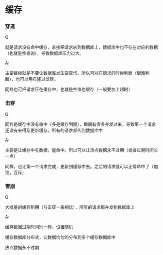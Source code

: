 # 缓存



### 穿透

Q:

就是请求没有命中缓存，直接把请求转到数据库上，数据库中也不存在对应的数据（也就是空查询），导致数据库压力过大。

A:

主要目标就是不要让数据库发生空查询。所以可以在请求的时候判断（很难判断），也可以用布隆过滤器。

同样也可把请求压在缓存中，也就是空值也缓存（一般要加上超时）

### 击穿

Q:

同样是缓存中没有命中（多是缓存到期），瞬间有很多并发过来，导致第一个请求还没有来得及更新缓存，所有的请求都传到数据库中

A:

主要是让缓存中有数据，能命中。所以可以让热点数据永不过期（或者过期时间长一点）

同样，也让第一个请求完成，更新到缓存中去。之后的请求就可以正常命中了（加锁，互斥）



### 雪崩

Q:

大批量的缓存到期（与击穿一条相比），所有的请求都并发到数据库上

A:

缓存数据过期时间别一样，设置随机

缓存数据库分布式，让数据均匀的分布到多个缓存数据库中

热点数据永不过期